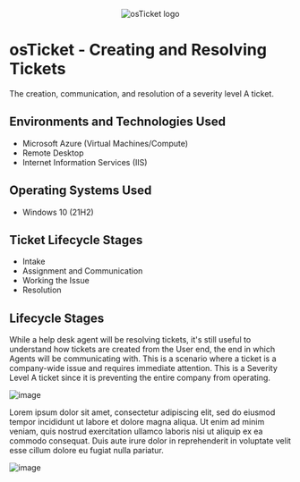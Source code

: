 <p align="center">
<img src="https://i.imgur.com/Clzj7Xs.png" alt="osTicket logo"/>
</p>

<h1>osTicket - Creating and Resolving Tickets</h1>
The creation, communication, and resolution of a severity level A ticket.<br />


<h2>Environments and Technologies Used</h2>

- Microsoft Azure (Virtual Machines/Compute)
- Remote Desktop
- Internet Information Services (IIS)

<h2>Operating Systems Used </h2>

- Windows 10</b> (21H2)

<h2>Ticket Lifecycle Stages</h2>

- Intake
- Assignment and Communication
- Working the Issue
- Resolution

<h2>Lifecycle Stages</h2>

<p>
While a help desk agent will be resolving tickets, it's still useful to understand how tickets are created from the User end, the end in which Agents will be communicating with. This is a scenario where a ticket is a company-wide issue and requires immediate attention. This is a Severity Level A ticket since it is preventing the entire company from operating.
</p>

![image](https://github.com/parkrich/ticket-lifecycle/assets/137697108/4765507f-dd9b-458a-b6ad-067e6fa63350)
<br />

<p>
Lorem ipsum dolor sit amet, consectetur adipiscing elit, sed do eiusmod tempor incididunt ut labore et dolore magna aliqua. Ut enim ad minim veniam, quis nostrud exercitation ullamco laboris nisi ut aliquip ex ea commodo consequat. Duis aute irure dolor in reprehenderit in voluptate velit esse cillum dolore eu fugiat nulla pariatur.
</p>

![image](https://github.com/parkrich/ticket-lifecycle/assets/137697108/0d959212-caa4-42aa-b854-5a2208ffc0aa)
<br />
